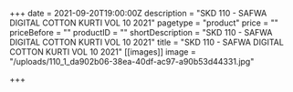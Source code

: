 +++
date = 2021-09-20T19:00:00Z
description = "SKD 110 - SAFWA DIGITAL COTTON KURTI VOL 10 2021"
pagetype = "product"
price = ""
priceBefore = ""
productID = ""
shortDescription = "SKD 110 - SAFWA DIGITAL COTTON KURTI VOL 10 2021"
title = "SKD 110 - SAFWA DIGITAL COTTON KURTI VOL 10 2021"
[[images]]
image = "/uploads/110_1_da902b06-38ea-40df-ac97-a90b53d44331.jpg"

+++
